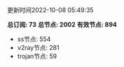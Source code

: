 更新时间2022-10-08 05:49:35

**总订阅: 73**
**总节点: 2002**
**有效节点: 894**
- ss节点: 554
- v2ray节点: 281
- trojan节点: 59
